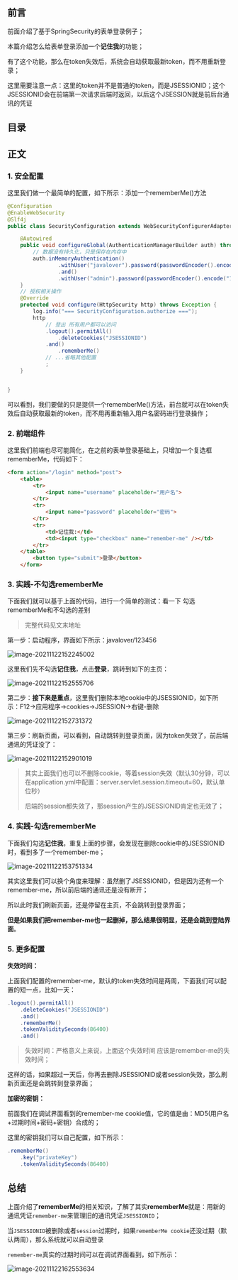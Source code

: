 ## 前言

前面介绍了基于SpringSecurity的表单登录例子；

本篇介绍怎么给表单登录添加一个**记住我**的功能；

有了这个功能，那么在token失效后，系统会自动获取最新token，而不用重新登录；

这里需要注意一点：这里的token并不是普通的token，而是JSESSIONID；这个JSESSIONID会在前端第一次请求后端时返回，以后这个JSESSION就是前后台通讯的凭证

## 目录

## 正文

### 1. 安全配置

这里我们做一个最简单的配置，如下所示：添加一个rememberMe()方法

```java
@Configuration
@EnableWebSecurity
@Slf4j
public class SecurityConfiguration extends WebSecurityConfigurerAdapter {

	@Autowired
    public void configureGlobal(AuthenticationManagerBuilder auth) throws Exception {
        // 数据没有持久化，只是保存在内存中
        auth.inMemoryAuthentication()
                .withUser("javalover").password(passwordEncoder().encode("123456")).roles("USER")
                .and()
                .withUser("admin").password(passwordEncoder().encode("123456")).roles("ADMIN");
    }
    // 授权相关操作
    @Override
    protected void configure(HttpSecurity http) throws Exception {
        log.info("=== SecurityConfiguration.authorize ===");
        http
            // 登出 所有用户都可以访问
            .logout().permitAll()
                .deleteCookies("JSESSIONID")
            .and()
                .rememberMe()
            // ...省略其他配置
            ;
    }


}

```

可以看到，我们要做的只是提供一个rememberMe()方法，前台就可以在token失效后自动获取最新的token，而不用再重新输入用户名密码进行登录操作；

### 2. 前端组件

这里我们前端也尽可能简化，在之前的表单登录基础上，只增加一个复选框 rememberMe，代码如下：

```html
<form action="/login" method="post">
    <table>
        <tr>
            <input name="username" placeholder="用户名">
        </tr>
        <tr>
            <input name="password" placeholder="密码">
        </tr>
        <tr>
            <td>记住我:</td>
            <td><input type="checkbox" name="remember-me" /></td>
        </tr>
    </table>
        <button type="submit">登录</button>
    </form>
```

### 3. 实践-不勾选rememberMe

下面我们就可以基于上面的代码，进行一个简单的测试：看一下 勾选rememberMe和不勾选的差别

> 完整代码见文末地址

第一步：启动程序，界面如下所示：javalover/123456

![image-20211122152245002](https://i.loli.net/2021/11/22/HJfNM4xW7p2z6PV.png)

这里我们先不勾选**记住我**，点击**登录**，跳转到如下的主页：

![image-20211122152555706](https://i.loli.net/2021/11/22/yMzTQc1YvmiuC5W.png)

第二步：**接下来是重点**，这里我们删除本地cookie中的JSESSIONID，如下所示：F12->应用程序->cookies->JSESSION->右键-删除

![image-20211122152731372](https://i.loli.net/2021/11/22/UJi4FWH9qo7kv6V.png)

第三步：刷新页面，可以看到，自动跳转到登录页面，因为token失效了，前后端通讯的凭证没了：

![image-20211122152901019](https://i.loli.net/2021/11/22/JazEfBAciKCy7xk.png)

> 其实上面我们也可以不删除cookie，等着session失效（默认30分钟，可以在application.yml中配置：server.servlet.session.timeout=60，默认单位秒）
>
> 后端的session都失效了，那session产生的JSESSIONID肯定也无效了；

### 4. 实践-勾选rememberMe

下面我们勾选**记住我**，重复上面的步骤，会发现在删除cookie中的JSESSIONID时，看到多了一个remember-me；

![image-20211122153751334](https://i.loli.net/2021/11/22/x6aBAdEGWgvVT1t.png)

其实这里我们可以换个角度来理解：虽然删了JSESSIONID，但是因为还有一个remember-me，所以前后端的通讯还是没有断开；

所以此时我们刷新页面，还是停留在主页，不会跳转到登录界面；

**但是如果我们把remember-me也一起删掉，那么结果很明显，还是会跳到登陆界面**。

### 5. 更多配置

**失效时间：**

上面我们配置的remember-me，默认的token失效时间是两周，下面我们可以配置的短一点，比如一天：

```java
.logout().permitAll()
    .deleteCookies("JSESSIONID")
    .and()
    .rememberMe()
    .tokenValiditySeconds(86400)
    .and()
```

> 失效时间：严格意义上来说，上面这个失效时间 应该是remember-me的失效时间；

这样的话，如果超过一天后，你再去删除JSESSIONID或者session失效，那么刷新页面还是会跳转到登录界面；

**加密的密钥：**

前面我们在调试界面看到的remember-me cookie值，它的值是由：MD5(用户名+过期时间+密码+密钥）合成的；

这里的密钥我们可以自己配置，如下所示：

```java
.rememberMe()
    .key("privateKey")
    .tokenValiditySeconds(86400)
```

## 总结

上面介绍了**rememberMe**的相关知识，了解了其实**rememberMe**就是：用新的通讯凭证`remember-me`来管理旧的通讯凭证`JSESSIONID`；

当`JSESSIONID`被删除或者`session`过期时，如果`rememberMe cookie`还没过期（默认两周），那么系统就可以自动登录

`remember-me`真实的过期时间可以在调试界面看到，如下所示：

![image-20211122162553634](https://i.loli.net/2021/11/22/bQH12ZA3k8dy4nT.png)

